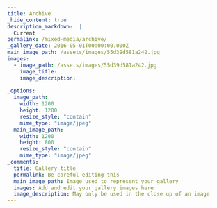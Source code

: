 ```yaml
---
title: Archive
_hide_content: true
description_markdown:  |
  Current
permalink: /mixed-media/archive/
_gallery_date: 2016-05-01T00:00:00.000Z
main_image_path: /assets/images/55d39d581a242.jpg
images:            
  - image_path: /assets/images/55d39d581a242.jpg
    image_title: 
    image_description:   
          
_options:
  image_path:
    width: 1200
    height: 1200
    resize_style: "contain"
    mime_type: "image/jpeg"
  main_image_path:
    width: 1200
    height: 800
    resize_style: "contain"
    mime_type: "image/jpeg"
_comments:
  title: Gallery title
  permalink: Be careful editing this
  main_image_path: Image used to represent your gallery
  images: Add and edit your gallery images here
  image_description: May only be used in the close up of an image
---
```


